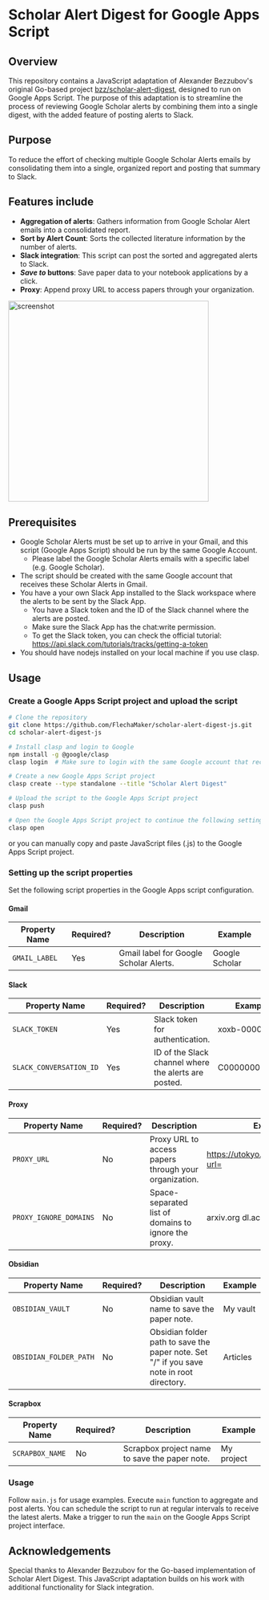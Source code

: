 # Scholar Alert Digest for Google Apps Script

## Overview

This repository contains a JavaScript adaptation of Alexander Bezzubov's original Go-based project [bzz/scholar-alert-digest](https://github.com/bzz/scholar-alert-digest), designed to run on Google Apps Script. The purpose of this adaptation is to streamline the process of reviewing Google Scholar alerts by combining them into a single digest, with the added feature of posting alerts to Slack.

## Purpose

To reduce the effort of checking multiple Google Scholar Alerts emails by consolidating them into a single, organized report and posting that summary to Slack.

## Features include

- **Aggregation of alerts**: Gathers information from Google Scholar Alert emails into a consolidated report.
- **Sort by Alert Count**: Sorts the collected literature information by the number of alerts.
- **Slack integration**: This script can post the sorted and aggregated alerts to Slack.
- **_Save to_ buttons**: Save paper data to your notebook applications by a click.
- **Proxy**: Append proxy URL to access papers through your organization.

<img width="400" alt="screenshot" src="https://github.com/FlechaMaker/scholar-alert-digest-js/assets/6488324/edc1df44-7bc9-45bf-a539-bfc8cdbe11ca">

## Prerequisites

- Google Scholar Alerts must be set up to arrive in your Gmail, and this script (Google Apps Script) should be run by the same Google Account.
  - Please label the Google Scholar Alerts emails with a specific label (e.g. Google Scholar).
- The script should be created with the same Google account that receives these Scholar Alerts in Gmail.
- You have a your own Slack App installed to the Slack workspace where the alerts to be sent by the Slack App.
  - You have a Slack token and the ID of the Slack channel where the alerts are posted.
  - Make sure the Slack App has the chat:write permission.
  - To get the Slack token, you can check the official tutorial: https://api.slack.com/tutorials/tracks/getting-a-token
- You should have nodejs installed on your local machine if you use clasp.

## Usage

### Create a Google Apps Script project and upload the script

```sh
# Clone the repository
git clone https://github.com/FlechaMaker/scholar-alert-digest-js.git
cd scholar-alert-digest-js

# Install clasp and login to Google
npm install -g @google/clasp
clasp login  # Make sure to login with the same Google account that receives the Scholar Alerts!

# Create a new Google Apps Script project
clasp create --type standalone --title "Scholar Alert Digest"

# Upload the script to the Google Apps Script project
clasp push

# Open the Google Apps Script project to continue the following settings
clasp open
```

or you can manually copy and paste JavaScript files (.js) to the Google Apps Script project.

### Setting up the script properties

Set the following script properties in the Google Apps script configuration.

#### Gmail

| Property Name | Required? | Description                            | Example        |
| ------------- | --------- | -------------------------------------- | -------------- |
| `GMAIL_LABEL` | Yes       | Gmail label for Google Scholar Alerts. | Google Scholar |

#### Slack

| Property Name           | Required? | Description                                          | Example       |
| ----------------------- | --------- | ---------------------------------------------------- | ------------- |
| `SLACK_TOKEN`           | Yes       | Slack token for authentication.                      | xoxb-00000... |
| `SLACK_CONVERSATION_ID` | Yes       | ID of the Slack channel where the alerts are posted. | C000000000000 |

#### Proxy

| Property Name          | Required? | Description                                           | Example                                |
| ---------------------- | --------- | ----------------------------------------------------- | -------------------------------------- |
| `PROXY_URL`            | No        | Proxy URL to access papers through your organization. | https://utokyo.idm.oclc.org/login?url= |
| `PROXY_IGNORE_DOMAINS` | No        | Space-separated list of domains to ignore the proxy.  | arxiv.org dl.acm.org                   |

#### Obsidian

| Property Name          | Required? | Description                                                                              | Example  |
| ---------------------- | --------- | ---------------------------------------------------------------------------------------- | -------- |
| `OBSIDIAN_VAULT`       | No        | Obsidian vault name to save the paper note.                                              | My vault |
| `OBSIDIAN_FOLDER_PATH` | No        | Obsidian folder path to save the paper note. Set "/" if you save note in root directory. | Articles |

#### Scrapbox

| Property Name   | Required? | Description                                   | Example    |
| --------------- | --------- | --------------------------------------------- | ---------- |
| `SCRAPBOX_NAME` | No        | Scrapbox project name to save the paper note. | My project |

### Usage

Follow `main.js` for usage examples. Execute `main` function to aggregate and post alerts.
You can schedule the script to run at regular intervals to receive the latest alerts. Make a trigger to run the `main` on the Google Apps Script project interface.

## Acknowledgements

Special thanks to Alexander Bezzubov for the Go-based implementation of Scholar Alert Digest. This JavaScript adaptation builds on his work with additional functionality for Slack integration.
